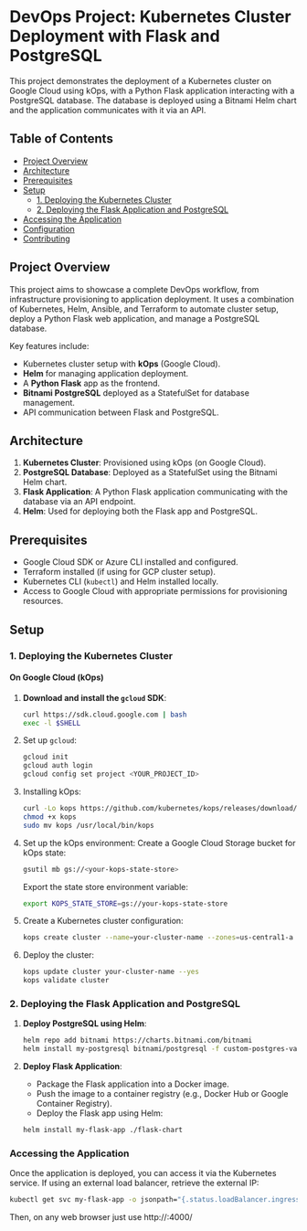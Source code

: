# DevOps Project: Kubernetes Cluster Deployment with Flask and PostgreSQL

This project demonstrates the deployment of a Kubernetes cluster on Google Cloud using kOps, with a Python Flask application interacting with a PostgreSQL database. The database is deployed using a Bitnami Helm chart and the application communicates with it via an API.

## Table of Contents
- [Project Overview](#project-overview)
- [Architecture](#architecture)
- [Prerequisites](#prerequisites)
- [Setup](#setup)
  - [1. Deploying the Kubernetes Cluster](#1-deploying-the-kubernetes-cluster)
  - [2. Deploying the Flask Application and PostgreSQL](#2-deploying-the-flask-application-and-postgresql)
- [Accessing the Application](#accessing-the-application)
- [Configuration](#configuration)
- [Contributing](#contributing)

## Project Overview
This project aims to showcase a complete DevOps workflow, from infrastructure provisioning to application deployment. It uses a combination of Kubernetes, Helm, Ansible, and Terraform to automate cluster setup, deploy a Python Flask web application, and manage a PostgreSQL database.

Key features include:
- Kubernetes cluster setup with **kOps** (Google Cloud).
- **Helm** for managing application deployment.
- A **Python Flask** app as the frontend.
- **Bitnami PostgreSQL** deployed as a StatefulSet for database management.
- API communication between Flask and PostgreSQL.

## Architecture

1. **Kubernetes Cluster**: Provisioned using kOps (on Google Cloud).
2. **PostgreSQL Database**: Deployed as a StatefulSet using the Bitnami Helm chart.
3. **Flask Application**: A Python Flask application communicating with the database via an API endpoint.
4. **Helm**: Used for deploying both the Flask app and PostgreSQL.

## Prerequisites

- Google Cloud SDK or Azure CLI installed and configured.
- Terraform installed (if using for GCP cluster setup).
- Kubernetes CLI (`kubectl`) and Helm installed locally.
- Access to Google Cloud with appropriate permissions for provisioning resources.

## Setup

### 1. Deploying the Kubernetes Cluster

#### On Google Cloud (kOps)
1. **Download and install the `gcloud` SDK**:
   ```bash
   curl https://sdk.cloud.google.com | bash
   exec -l $SHELL
   ```
2. Set up `gcloud`:
    ```bash
    gcloud init
    gcloud auth login
    gcloud config set project <YOUR_PROJECT_ID>
    ```
3. Installing kOps:
    ```bash
    curl -Lo kops https://github.com/kubernetes/kops/releases/download/$(curl -s https://api.github.com/repos/kubernetes/kops/releases/latest | grep tag_name | cut -d '"' -f 4)/kops-linux-amd64
    chmod +x kops
    sudo mv kops /usr/local/bin/kops
    ```
4. Set up the kOps environment:
    Create a Google Cloud Storage bucket for kOps state:
    ```bash
    gsutil mb gs://<your-kops-state-store>
    ```
    Export the state store environment variable:
    ```bash
    export KOPS_STATE_STORE=gs://your-kops-state-store
    ```
5. Create a Kubernetes cluster configuration:
    ```bash
    kops create cluster --name=your-cluster-name --zones=us-central1-a --state=$KOPS_STATE_STORE
    ```
6. Deploy the cluster:
    ```bash
    kops update cluster your-cluster-name --yes
    kops validate cluster
    ```

### 2. Deploying the Flask Application and PostgreSQL

1. **Deploy PostgreSQL using Helm**:
    ```bash
    helm repo add bitnami https://charts.bitnami.com/bitnami
    helm install my-postgresql bitnami/postgresql -f custom-postgres-values.yaml
    ```

2. **Deploy Flask Application**:
    - Package the Flask application into a Docker image.
    - Push the image to a container registry (e.g., Docker Hub or Google Container Registry).
    - Deploy the Flask app using Helm:
    ```bash
    helm install my-flask-app ./flask-chart
    ```

### Accessing the Application
Once the application is deployed, you can access it via the Kubernetes service. If using an external load balancer, retrieve the external IP:

```bash
kubectl get svc my-flask-app -o jsonpath="{.status.loadBalancer.ingress[0].ip}"
```
Then, on any web browser just use http://<your-ip-address>:4000/
